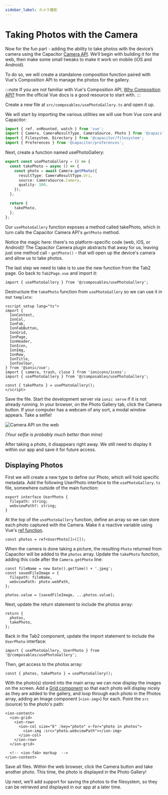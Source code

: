 ```yaml
---
sidebar_label: カメラ撮影
---
```


# Taking Photos with the Camera

Now for the fun part - adding the ability to take photos with the device’s camera using the Capacitor [Camera API](https://capacitorjs.com/docs/apis/camera). We’ll begin with building it for the web, then make some small tweaks to make it work on mobile (iOS and Android).

To do so, we will create a standalone composition function paired with Vue's Composition API to manage the photos for the gallery.

:::note
If you are not familiar with Vue's Composition API, [Why Composition API?](https://v3.vuejs.org/guide/composition-api-introduction.html#why-composition-api) from the official Vue docs is a good resource to start with.
:::

Create a new file at `src/composables/usePhotoGallery.ts` and open it up.

We will start by importing the various utilities we will use from Vue core and Capacitor:

```typescript
import { ref, onMounted, watch } from 'vue';
import { Camera, CameraResultType, CameraSource, Photo } from '@capacitor/camera';
import { Filesystem, Directory } from '@capacitor/filesystem';
import { Preferences } from '@capacitor/preferences';
```

Next, create a function named usePhotoGallery:

```typescript
export const usePhotoGallery = () => {
  const takePhoto = async () => {
    const photo = await Camera.getPhoto({
      resultType: CameraResultType.Uri,
      source: CameraSource.Camera,
      quality: 100,
    });
  };

  return {
    takePhoto,
  };
};
```

Our `usePhotoGallery` function exposes a method called takePhoto, which in turn calls the Capacitor Camera API's `getPhoto` method.

Notice the magic here: there's no platform-specific code (web, iOS, or Android)! The Capacitor Camera plugin abstracts that away for us, leaving just one method call - `getPhoto()` - that will open up the device's camera and allow us to take photos.

The last step we need to take is to use the new function from the Tab2 page. Go back to `Tab2Page.vue` and import it:

```tsx
import { usePhotoGallery } from '@/composables/usePhotoGallery';
```

Destructure the `takePhoto` function from `usePhotoGallery` so we can use it in our `template`:

```tsx
<script setup lang="ts">
import {
  IonContent,
  IonCol,
  IonFab,
  IonFabButton,
  IonGrid,
  IonPage,
  IonHeader,
  IonIcon,
  IonImg,
  IonRow,
  IonTitle,
  IonToolbar,
} from '@ionic/vue';
import { camera, trash, close } from 'ionicons/icons';
import { usePhotoGallery } from '@/composables/usePhotoGallery';

const { takePhoto } = usePhotoGallery();
</script>
```

Save the file. Start the development server via `ionic serve` if it is not already running. In your browser, on the Photo Gallery tab, click the Camera button. If your computer has a webcam of any sort, a modal window appears. Take a selfie!

![Camera API on the web](/img/guides/first-app-cap-ng/camera-web.png)

_(Your selfie is probably much better than mine)_

After taking a photo, it disappears right away. We still need to display it within our app and save it for future access.

## Displaying Photos

First we will create a new type to define our Photo, which will hold specific metadata. Add the following UserPhoto interface to the `usePhotoGallery.ts` file, somewhere outside of the main function:

```tsx
export interface UserPhoto {
  filepath: string;
  webviewPath?: string;
}
```

At the top of the `usePhotoGallery` function, define an array so we can store each photo captured with the Camera. Make it a reactive variable using Vue's [ref function](https://v3.vuejs.org/guide/composition-api-introduction.html#reactive-variables-with-ref).

```tsx
const photos = ref<UserPhoto[]>([]);
```

When the camera is done taking a picture, the resulting `Photo` returned from Capacitor will be added to the `photos` array. Update the `takePhoto` function, adding this code after the `Camera.getPhoto` line:

```tsx
const fileName = new Date().getTime() + '.jpeg';
const savedFileImage = {
  filepath: fileName,
  webviewPath: photo.webPath,
};

photos.value = [savedFileImage, ...photos.value];
```

Next, update the return statement to include the photos array:

```tsx
return {
  photos,
  takePhoto,
};
```

Back in the Tab2 component, update the import statement to include the `UserPhoto` interface:

```tsx
import { usePhotoGallery, UserPhoto } from '@/composables/usePhotoGallery';
```

Then, get access to the photos array:

```tsx
const { photos, takePhoto } = usePhotoGallery();
```

With the photo(s) stored into the main array we can now display the images on the screen. Add a [Grid component](https://ionicframework.com/docs/api/grid) so that each photo will display nicely as they are added to the gallery, and loop through each photo in the Photos array, adding an Image component (`<ion-img>`) for each. Point the `src` (source) to the photo's path:

```tsx
<ion-content>
  <ion-grid>
    <ion-row>
      <ion-col size="6" :key="photo" v-for="photo in photos">
        <ion-img :src="photo.webviewPath"></ion-img>
      </ion-col>
    </ion-row>
  </ion-grid>

  <!-- <ion-fab> markup  -->
</ion-content>
```

Save all files. Within the web browser, click the Camera button and take another photo. This time, the photo is displayed in the Photo Gallery!

Up next, we’ll add support for saving the photos to the filesystem, so they can be retrieved and displayed in our app at a later time.
